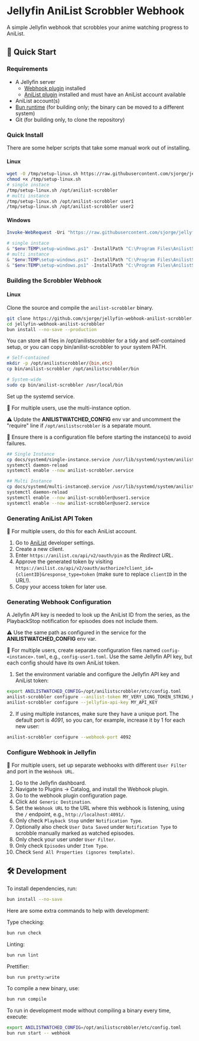 # Jellyfin AniList Scrobbler Webhook

A simple Jellyfin webhook that scrobbles your anime watching progress to AniList.

## 🚀 Quick Start

### Requirements
- A Jellyfin server
  - [Webhook plugin](https://jellyfin.org/docs/general/server/notifications/) installed
  - [AniList plugin](https://github.com/jellyfin/jellyfin-plugin-anilist) installed and must have an AniList account available
- AniList account(s)
- [Bun runtime](https://bun.sh/) (for building only; the binary can be moved to a different system)
- Git (for building only, to clone the repository)

### Quick Install

There are some helper scripts that take some manual work out of installing.

#### Linux

```bash
wget -O /tmp/setup-linux.sh https://raw.githubusercontent.com/sjorge/jellyfin-webhook-anilist-scrobbler/refs/heads/main/docs/scripts/setup-linux.sh
chmod +x /tmp/setup-linux.sh
# single instace
/tmp/setup-linux.sh /opt/anilist-scrobbler
# multi instance
/tmp/setup-linux.sh /opt/anilist-scrobbler user1
/tmp/setup-linux.sh /opt/anilist-scrobbler user2
```

#### Windows

```powershell
Invoke-WebRequest -Uri "https://raw.githubusercontent.com/sjorge/jellyfin-webhook-anilist-scrobbler/refs/heads/main/docs/scripts/setup-windows.ps1" -OutFile "$env:TEMP\setup-windows.ps1"

# single instace
& "$env:TEMP\setup-windows.ps1" -InstallPath "C:\Program Files\AnilistScrobbler"
# multi instance
& "$env:TEMP\setup-windows.ps1" -InstallPath "C:\Program Files\AnilistScrobbler" -InstanceName "user1"
& "$env:TEMP\setup-windows.ps1" -InstallPath "C:\Program Files\AnilistScrobbler" -InstanceName "user2"
```

### Building the Scrobbler Webhook

#### Linux

Clone the source and compile the `anilist-scrobbler` binary.

```bash
git clone https://github.com/sjorge/jellyfin-webhook-anilist-scrobbler.git
cd jellyfin-webhook-anilist-scrobbler
bun install --no-save --production
```

You can store all files in /opt/anilistscrobbler for a tidy and self-contained setup, or you can copy bin/anilist-scrobbler to your system PATH.

```bash
# Self-contained
mkdir -p /opt/anilistscrobbler/{bin,etc}
cp bin/anilist-scrobbler /opt/anilistscrobbler/bin

# System-wide
sudo cp bin/anilist-scrobbler /usr/local/bin
```

Set up the systemd service.

📝 For multiple users, use the multi-instance option.

⚠️ Update the **ANILISTWATCHED_CONFIG** env var and uncomment the "require" line if `/opt/anilistscrobbler` is a separate mount.

🛑 Ensure there is a configuration file before starting the instance(s) to avoid failures.

```bash
## Single Instance
cp docs/systemd/single-instance.service /usr/lib/systemd/system/anilist-scrobbler.service
systemctl daemon-reload
systemctl enable --now anilist-scrobbler.service

## Multi Instance
cp docs/systemd/multi-instance@.service /usr/lib/systemd/system/anilist-scrobbler@.service
systemctl daemon-reload
systemctl enable --now anilist-scrobbler@user1.service
systemctl enable --now anilist-scrobbler@user2.service
```

### Generating AniList API Token

📝 For multiple users, do this for each AniList account.

1. Go to [AniList](https://anilist.co/settings/developer) developer settings.
1. Create a new client.
1. Enter `https://anilist.co/api/v2/oauth/pin` as the *Redirect URL*.
1. Approve the generated token by visiting `https://anilist.co/api/v2/oauth/authorize?client_id={clientID}&response_type=token` (make sure to replace `clientID` in the URL!).
1. Copy your access token for later use.

### Generating Webhook Configuration

A Jellyfin API key is needed to look up the AniList ID from the series, as the PlaybackStop notification for episodes does not include them.

⚠️ Use the same path as configured in the service for the **ANILISTWATCHED_CONFIG** env var.

📝 For multiple users, create separate configuration files named `config-<instance>.toml`, e.g., `config-user1.toml`. Use the same Jellyfin API key, but each config should have its own AniList token.

1. Set the environment variable and configure the Jellyfin API key and AniList token:

```bash
export ANILISTWATCHED_CONFIG=/opt/anilistscrobbler/etc/config.toml
anilist-scrobbler configure --anilist-token MY_VERY_LONG_TOKEN_STRING_HERE
anilist-scrobbler configure --jellyfin-api-key MY_API_KEY
```

2. If using multiple instances, make sure they have a unique port. The default port is *4091*, so you can, for example, increase it by 1 for each new user:

```bash
anilist-scrobbler configure --webhook-port 4092
```

### Configure Webhook in Jellyfin

📝 For multiple users, set up separate webhooks with different `User Filter` and port in the `Webhook URL`.

1. Go to the Jellyfin dashboard.
1. Navigate to Plugins -> Catalog, and install the Webhook plugin.
1. Go to the webhook plugin configuration page.
1. Click `Add Generic Destination`.
1. Set the `Webhook URL` to the URL where this webhook is listening, using the `/` endpoint, e.g., `http://localhost:4091/`.
1. Only check `Playback Stop` under `Notification Type`.
1. Optionally also check `User Data Saved` under `Notification Type` to scrobble manually marked as watched episodes.
1. Only check your user under `User Filter`.
1. Only check `Episodes` under `Item Type`.
1. Check `Send All Properties (ignores template)`.

## 🛠️ Development

To install dependencies, run:
```bash
bun install --no-save
```

Here are some extra commands to help with development:

Type checking:
```bash
bun run check
```

Linting:
```bash
bun run lint
```

Prettifier:
```bash
bun run pretty:write
```

To compile a new binary, use:
```bash
bun run compile
```

To run in development mode without compiling a binary every time, execute:
```bash
export ANILISTWATCHED_CONFIG=/opt/anilistscrobbler/etc/config.toml
bun run start -- webhook
```
